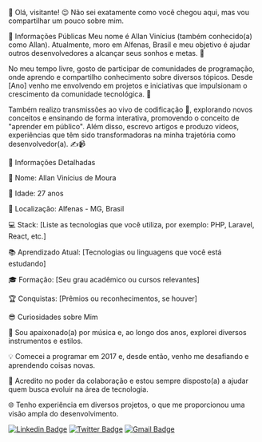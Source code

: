👋 Olá, visitante!
😉 Não sei exatamente como você chegou aqui, mas vou compartilhar um pouco sobre mim.

🌟 Informações Públicas
Meu nome é Allan Vinícius (também conhecido(a) como Allan). Atualmente, moro em Alfenas, Brasil e meu objetivo é ajudar outros desenvolvedores a alcançar seus sonhos e metas. 🚀

No meu tempo livre, gosto de participar de comunidades de programação, onde aprendo e compartilho conhecimento sobre diversos tópicos. Desde [Ano] venho me envolvendo em projetos e iniciativas que impulsionam o crescimento da comunidade tecnológica. 🤝

Também realizo transmissões ao vivo de codificação 🎥, explorando novos conceitos e ensinando de forma interativa, promovendo o conceito de "aprender em público". Além disso, escrevo artigos e produzo vídeos, experiências que têm sido transformadoras na minha trajetória como desenvolvedor(a). ✍️📹

📝 Informações Detalhadas

👤 Nome: Allan Vinícius de Moura

🎂 Idade: 27 anos

📍 Localização: Alfenas - MG, Brasil

💻 Stack: [Liste as tecnologias que você utiliza, por exemplo: PHP, Laravel, React, etc.]

📚 Aprendizado Atual: [Tecnologias ou linguagens que você está estudando]

🎓 Formação: [Seu grau acadêmico ou cursos relevantes]

🏆 Conquistas: [Prêmios ou reconhecimentos, se houver]

😎 Curiosidades sobre Mim

🎸 Sou apaixonado(a) por música e, ao longo dos anos, explorei diversos instrumentos e estilos.

💡 Comecei a programar em 2017 e, desde então, venho me desafiando e aprendendo coisas novas.

🤗 Acredito no poder da colaboração e estou sempre disposto(a) a ajudar quem busca evoluir na área de tecnologia.

🌐 Tenho experiência em diversos projetos, o que me proporcionou uma visão ampla do desenvolvimento.

[![Linkedin Badge](https://img.shields.io/badge/-LinkedIn-blue?style=for-the-badge&logo=Linkedin&logoColor=white&link=https://www.linkedin.com/in/allanviniciusdemoura/)](https://www.linkedin.com/in/allanviniciusdemoura/)
[![Twitter Badge](https://img.shields.io/badge/-Twitter-1ca0f1?style=for-the-badge&labelColor=1ca0f1&logo=twitter&logoColor=white&link=https://twitter.com/allanviniciusdm)](https://twitter.com/allanviniciusdm)
[![Gmail Badge](https://img.shields.io/badge/-Contato-ed0d07?style=for-the-badge&labelColor=ed0d07&logo=gmail&logoColor=white&link=mailto:allanviniciusdev@gmail.com)](mailto:allanviniciusdev@gmail.com)
<!--
**allanvinicius/allanvinicius** is a ✨ _special_ ✨ repository because its `README.md` (this file) appears on your GitHub profile.
Here are some ideas to get you started:
- 🔭 I’m currently working on ...
- 🌱 I’m currently learning ...
- 👯 I’m looking to collaborate on ...
- 🤔 I’m looking for help with ...
- 💬 Ask me about ...
- 📫 How to reach me: ...
- 😄 Pronouns: ...
- ⚡ Fun fact: ...
-->
